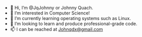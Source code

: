 - 👋 Hi, I’m @JqJohnny or Johnny Quach.
- 👀 I’m interested in Computer Science!
- 🌱 I’m currently learning operating systems such as Linux.
- 💞️ I’m looking to learn and produce professional-grade code.
- 📫 I can be reached at Johnqdx@gmail.com

<!---
JqJohnny/JqJohnny is a ✨ special ✨ repository because its `README.md` (this file) appears on your GitHub profile.
You can click the Preview link to take a look at your changes.
--->
